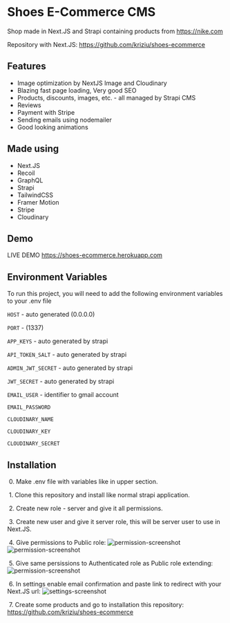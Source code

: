 # Shoes E-Commerce CMS

Shop made in Next.JS and Strapi containing products from https://nike.com

Repository with Next.JS: https://github.com/kriziu/shoes-ecommerce
## Features

- Image optimization by NextJS Image and Cloudinary
- Blazing fast page loading, Very good SEO
- Products, discounts, images, etc. - all managed by Strapi CMS
- Reviews
- Payment with Stripe
- Sending emails using nodemailer
- Good looking animations
## Made using
- Next.JS
- Recoil
- GraphQL
- Strapi
- TailwindCSS
- Framer Motion
- Stripe
- Cloudinary
## Demo

LIVE DEMO https://shoes-ecommerce.herokuapp.com


## Environment Variables

To run this project, you will need to add the following environment variables to your .env file

`HOST` - auto generated (0.0.0.0)

`PORT` - (1337)

`APP_KEYS` - auto generated by strapi

`API_TOKEN_SALT` - auto generated by strapi

`ADMIN_JWT_SECRET` - auto generated by strapi

`JWT_SECRET` - auto generated by strapi

`EMAIL_USER` - identifier to gmail account

`EMAIL_PASSWORD`

`CLOUDINARY_NAME`

`CLOUDINARY_KEY`

`CLOUDINARY_SECRET`
## Installation
&nbsp;0. Make .env file with variables like in upper section.

&nbsp;1. Clone this repository and install like normal strapi application.

&nbsp;2. Create new role - server and give it all permissions.

&nbsp;3. Create new user and give it server role, this will be server user to use in Next.JS.

&nbsp;4. Give permissions to Public role:
![permission-screenshot](https://i.imgur.com/ibZcAIR.png)
![permission-screenshot](https://i.imgur.com/OWwkhZT.png)

&nbsp;5. Give same persissions to Authenticated role as Public role extending:
![permission-screenshot](https://i.imgur.com/F62i40H.png)

&nbsp;6. In settings enable email confirmation and paste link to redirect with your Next.JS url:
![settings-screenshot](https://i.imgur.com/3rlldtZ.png)

&nbsp;7. Create some products and go to installation this repository: https://github.com/kriziu/shoes-ecommerce
